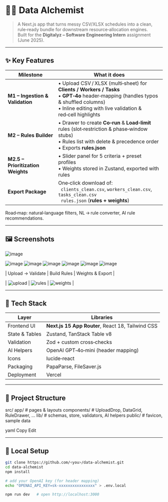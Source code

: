 # 🧙‍♂️ Data Alchemist

> A Next.js app that turns messy CSV/XLSX schedules into a clean, rule‑ready bundle for downstream resource‑allocation engines.  
> Built for the **Digitalyz – Software Engineering Intern** assignment (June 2025).

---

## ✨ Key Features

| Milestone | What it does |
|-----------|--------------|
| **M1 – Ingestion & Validation** | • Upload CSV / XLSX (multi‑sheet) for **Clients / Workers / Tasks**<br>• **GPT‑4o** header‑mapping (handles typos & shuffled columns)<br>• Inline editing with live validation & red‑cell highlights |
| **M2 – Rules Builder** | • Drawer to create **Co‑run** & **Load‑limit** rules (slot‑restriction & phase‑window stubs)<br>• Rules list with delete & precedence order<br>• Exports **rules.json** |
| **M2.5 – Prioritization Weights** | • Slider panel for 5 criteria + preset profiles<br>• Weights stored in Zustand, exported with rules |
| **Export Package** | One‑click download of:<br>  `clients_clean.csv`, `workers_clean.csv`, `tasks_clean.csv`<br>  `rules.json` (**rules + weights**) |

Road‑map: natural‑language filters, NL → rule converter, AI rule recommendations.

---

## 🖼️ Screenshots
![image](https://github.com/user-attachments/assets/c40198ee-f792-44fc-adb2-3c7eb68d6414)

![image](https://github.com/user-attachments/assets/b574a0ef-a13d-4f9d-90a5-3d23d46a15dc)
![image](https://github.com/user-attachments/assets/688caba4-0446-4867-8610-f31c5d63f0d7)
![image](https://github.com/user-attachments/assets/77f67441-b1e6-4102-82ff-4fc37b4d56e4)
![image](https://github.com/user-attachments/assets/6c58a80e-4b3a-485f-9431-039a2be24b81)
![image](https://github.com/user-attachments/assets/6daa189d-b845-4a07-91f8-5320d911d2f5)
![image](https://github.com/user-attachments/assets/8cca0e2e-155d-4e2d-8dc2-220e2329c4d5)

| Upload → Validate | Build Rules | Weights & Export |

| ![upload](docs/upload.gif) | ![rules](docs/rules.gif) | ![weights](docs/weights.gif) |

---

## 🔧 Tech Stack

| Layer           | Libraries |
|-----------------|-----------|
| Frontend UI     | **Next.js 15 App Router**, React 18, Tailwind CSS |
| State & Tables  | Zustand, TanStack Table v8 |
| Validation      | Zod + custom cross‑checks |
| AI Helpers      | OpenAI GPT‑4o‑mini (header mapping) |
| Icons           | lucide‑react |
| Packaging       | PapaParse, FileSaver.js |
| Deployment      | Vercel |

---

## 📁 Project Structure

src/
app/ # pages & layouts
components/ # UploadDrop, DataGrid, RuleDrawer, ...
lib/ # schemas, store, validators, AI helpers
public/ # favicon, sample data

yaml
Copy
Edit

---

## 🚀 Local Setup

```bash
git clone https://github.com/<you>/data-alchemist.git
cd data-alchemist
npm install

# add your OpenAI key (for header mapping)
echo "OPENAI_API_KEY=sk-xxxxxxxxxxxxxxxx" > .env.local

npm run dev   # open http://localhost:3000
